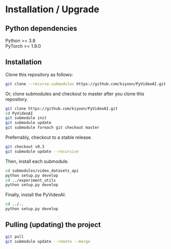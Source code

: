 
# Installation / Upgrade 

## Python dependencies

Python >= 3.8  
PyTorch >= 1.9.0

## Installation

Clone this repository as follows:  
```bash
git clone --recurse-submodules https://github.com/kiyoon/PyVideoAI.git
```

Or, clone submodules and checkout to master after you clone this repository.  

```bash
git clone https://github.com/kiyoon/PyVideoAI.git
cd PyVideoAI 
git submodule init
git submodule update
git submodule foreach git checkout master
```

Preferrably, checkout to a stable release.

```bash
git checkout v0.3
git submodule update --recursive
```

Then, install each submodule.  

```bash
cd submodules/video_datasets_api
python setup.py develop
cd ../experiment_utils
python setup.py develop
```


Finally, install the PyVideoAI.

```bash
cd ../..
python setup.py develop
```



## Pulling (updating) the project

```bash
git pull
git submodule update --remote --merge
```
